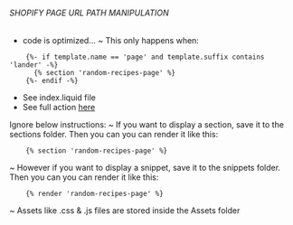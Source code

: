 ###### SHOPIFY PAGE URL PATH MANIPULATION
* code is optimized...
~ This only happens when:

```liquid
    {%- if template.name == 'page' and template.suffix contains 'lander' -%}
      {% section 'random-recipes-page' %}
    {%- endif -%}
```
* See index.liquid file
* See full action [here](https://fritter.recipes/products/mukimo-recipe-kenya)

Ignore below instructions:
~ If you want to display a section, save it to the sections folder. Then you can you can render it like this:
```liquid 
    {% section 'random-recipes-page' %} 
```

~ However if you want to display a snippet, save it to the snippets folder. Then you can you can render it like this:
```liquid 
    {% render 'random-recipes-page' %} 
```

~ Assets like .css & .js files are stored inside the Assets folder